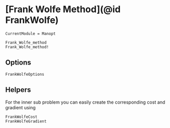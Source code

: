 # [Frank Wolfe Method](@id FrankWolfe)

```@meta
CurrentModule = Manopt
```

```@docs
Frank_Wolfe_method
Frank_Wolfe_method!
```

## Options

```@docs
FrankWolfeOptions
```

## Helpers

For the inner sub problem you can easily create the corresponding cost and gradient using

```@docs
FrankWolfeCost
FrankWolfeGradient
```
